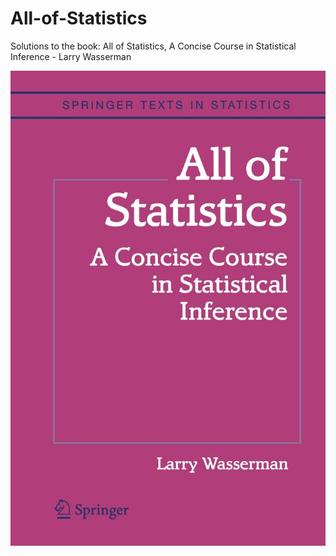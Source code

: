 # All-of-Statistics

Solutions to the book: All of Statistics, A Concise Course in Statistical Inference - Larry Wasserman

![Book_Cover](Images/Book_Cover.jpg)

